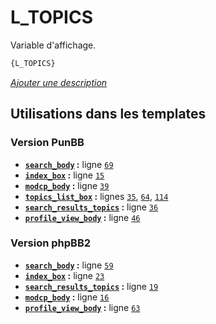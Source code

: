 # L_TOPICS


Variable d'affichage.

```html
{L_TOPICS}
```

[*Ajouter une description*](https://fa-tvars.appspot.com/var/L_TOPICS)

## Utilisations dans les templates

### Version PunBB
* __[`search_body`](../tpl/var/punbb/search_body.md#readme) :__ ligne [`69`](../tpl/src/punbb/search_body.tpl#L69)
* __[`index_box`](../tpl/var/punbb/index_box.md#readme) :__ ligne [`15`](../tpl/src/punbb/index_box.tpl#L15)
* __[`modcp_body`](../tpl/var/punbb/modcp_body.md#readme) :__ ligne [`39`](../tpl/src/punbb/modcp_body.tpl#L39)
* __[`topics_list_box`](../tpl/var/punbb/topics_list_box.md#readme) :__ lignes [`35`](../tpl/src/punbb/topics_list_box.tpl#L35), [`64`](../tpl/src/punbb/topics_list_box.tpl#L64), [`114`](../tpl/src/punbb/topics_list_box.tpl#L114)
* __[`search_results_topics`](../tpl/var/punbb/search_results_topics.md#readme) :__ ligne [`36`](../tpl/src/punbb/search_results_topics.tpl#L36)
* __[`profile_view_body`](../tpl/var/punbb/profile_view_body.md#readme) :__ ligne [`46`](../tpl/src/punbb/profile_view_body.tpl#L46)

### Version phpBB2
* __[`search_body`](../tpl/var/subsilver/search_body.md#readme) :__ ligne [`59`](../tpl/src/subsilver/search_body.tpl#L59)
* __[`index_box`](../tpl/var/subsilver/index_box.md#readme) :__ ligne [`23`](../tpl/src/subsilver/index_box.tpl#L23)
* __[`search_results_topics`](../tpl/var/subsilver/search_results_topics.md#readme) :__ ligne [`19`](../tpl/src/subsilver/search_results_topics.tpl#L19)
* __[`modcp_body`](../tpl/var/subsilver/modcp_body.md#readme) :__ ligne [`16`](../tpl/src/subsilver/modcp_body.tpl#L16)
* __[`profile_view_body`](../tpl/var/subsilver/profile_view_body.md#readme) :__ ligne [`63`](../tpl/src/subsilver/profile_view_body.tpl#L63)